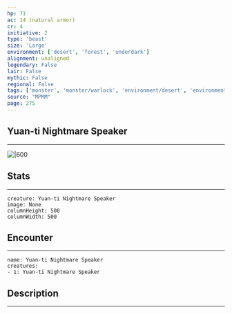 ```yaml
---
hp: 71
ac: 14 (natural armor)
cr: 4
initiative: 2
type: 'beast'    
size: 'Large'
environment: ['desert', 'forest', 'underdark']
alignment: unaligned
legendary: False
lair: False
mythic: False
regional: False
tags: ['monster', 'monster/warlock', 'environment/desert', 'environment/forest', 'environment/underdark']
source: "MPMM"
page: 275
---
```


## Yuan-ti Nightmare Speaker
---

![|600](D:/Program%20Files/5e.tools/img/bestiary/MPMM/Yuan-ti%20Nightmare%20Speaker.webp)

## Stats
---

```statblock
creature: Yuan-ti Nightmare Speaker
image: None
columnHeight: 500
columnWidth: 500
```

## Encounter
---

```encounter-table
name: Yuan-ti Nightmare Speaker
creatures:
- 1: Yuan-ti Nightmare Speaker
```

## Description
---




